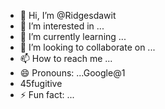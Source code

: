 - 👋 Hi, I’m @Ridgesdawit
- 👀 I’m interested in ...
- 🌱 I’m currently learning ...
- 💞️ I’m looking to collaborate on ...
- 📫 How to reach me ...
- 😄 Pronouns: ...Google@1
- 45fugitive 
- ⚡ Fun fact: ...

<!---
Ridgesdawit/Ridgesdawit is a ✨ special ✨ repository because its `README.md` (this file) appears on your GitHub profile.
You can click the Preview link to take a look at your changes.
--->
